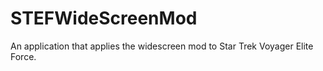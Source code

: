 # STEFWideScreenMod
An application that applies the widescreen mod to Star Trek Voyager Elite Force.
